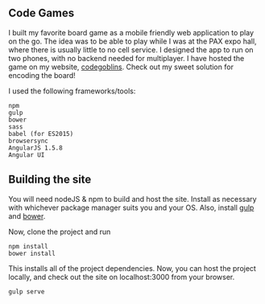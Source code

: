 ## Code Games

I built my favorite board game as a mobile friendly web application to play on the go. The idea was to be able to play while I was at the PAX expo hall, where there is usually little to no cell service. I designed the app to run on two phones, with no backend needed for multiplayer. I have hosted the game on my website, [codegoblins](http://codegoblins.com). Check out my sweet solution for encoding the board!

I used the following frameworks/tools:

```
npm
gulp
bower
sass
babel (for ES2015)
browsersync
AngularJS 1.5.8
Angular UI
```

## Building the site

You will need nodeJS & npm to build and host the site. Install as necessary with whichever package manager suits you and your OS.
Also, install [gulp](https://gulpjs.com) and [bower](https://bower.io).

Now, clone the project and run

```
npm install
bower install
```

This installs all of the project dependencies. Now, you can host the project locally, and check out the site on localhost:3000 from your browser.

```
gulp serve
```
